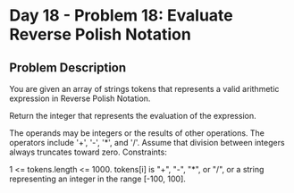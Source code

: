 # Day 18 - Problem 18: Evaluate Reverse Polish Notation

## Problem Description

You are given an array of strings tokens that represents a valid arithmetic expression in Reverse Polish Notation.

Return the integer that represents the evaluation of the expression.

The operands may be integers or the results of other operations.
The operators include '+', '-', '\*', and '/'.
Assume that division between integers always truncates toward zero.
Constraints:

1 <= tokens.length <= 1000.
tokens[i] is "+", "-", "\*", or "/", or a string representing an integer in the range [-100, 100].
